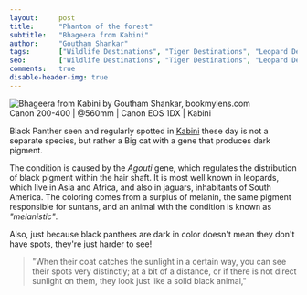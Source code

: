 ```yaml
---
layout:     post
title:      "Phantom of the forest"
subtitle:   "Bhageera from Kabini"
author:     "Goutham Shankar"
tags:       ["Wildlife Destinations", "Tiger Destinations", "Leopard Destinations", "Birding Destinations", "Kabini", "Bagheera"]
seo:		["Wildlife Destinations", "Tiger Destinations", "Leopard Destinations", "Birding Destinations", "Kabini"]
comments:   true
disable-header-img: true
---
```


<img src="{{ site.baseurl }}/img/2016-03-21/BlackPanther-Kabini-GouthamShankar.jpg" alt="Bhageera from Kabini by Goutham Shankar, bookmylens.com">

<div class="exif">Canon 200-400 | @560mm | Canon EOS 1DX | Kabini </div>

<p>
Black Panther seen and regularly spotted in <a href="www.wilderhood.com/destination/Kabini" target="_blank">Kabini</a> these day is not a separate species, but rather a Big cat with a gene that produces dark pigment.
</p>

<p>
The condition is caused by the <em>Agouti</em> gene, which regulates the distribution of black pigment within the hair shaft. It is most well known in leopards, which live in Asia and Africa, and also in jaguars, inhabitants of South America. The coloring comes from a surplus of melanin, the same pigment responsible for suntans, and an animal with the condition is known as <em>"melanistic"</em>.
</p>

<p>
Also, just because black panthers are dark in color doesn't mean they don't have spots, they're just harder to see!
</p>

<blockquote>
"When their coat catches the sunlight in a certain way, you can see their spots very distinctly; at a bit of a distance, or if there is not direct sunlight on them, they look just like a solid black animal,"
</blockquote>